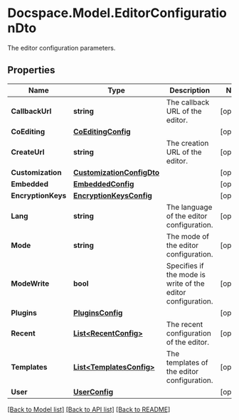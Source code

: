 # Docspace.Model.EditorConfigurationDto
The editor configuration parameters.

## Properties

Name | Type | Description | Notes
------------ | ------------- | ------------- | -------------
**CallbackUrl** | **string** | The callback URL of the editor. | [optional] 
**CoEditing** | [**CoEditingConfig**](CoEditingConfig.md) |  | [optional] 
**CreateUrl** | **string** | The creation URL of the editor. | [optional] 
**Customization** | [**CustomizationConfigDto**](CustomizationConfigDto.md) |  | [optional] 
**Embedded** | [**EmbeddedConfig**](EmbeddedConfig.md) |  | [optional] 
**EncryptionKeys** | [**EncryptionKeysConfig**](EncryptionKeysConfig.md) |  | [optional] 
**Lang** | **string** | The language of the editor configuration. | [optional] 
**Mode** | **string** | The mode of the editor configuration. | [optional] 
**ModeWrite** | **bool** | Specifies if the mode is write of the editor configuration. | [optional] 
**Plugins** | [**PluginsConfig**](PluginsConfig.md) |  | [optional] 
**Recent** | [**List&lt;RecentConfig&gt;**](RecentConfig.md) | The recent configuration of the editor. | [optional] 
**Templates** | [**List&lt;TemplatesConfig&gt;**](TemplatesConfig.md) | The templates of the editor configuration. | [optional] 
**User** | [**UserConfig**](UserConfig.md) |  | [optional] 

[[Back to Model list]](../README.md#documentation-for-models) [[Back to API list]](../README.md#documentation-for-api-endpoints) [[Back to README]](../README.md)

